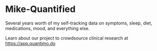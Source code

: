 # Mike-Quantified
Several years worth of my self-tracking data on symptoms, sleep, diet, medications, mood, and everything else.

Learn about our project to crowdsource clinical research at https://app.quantimo.do
